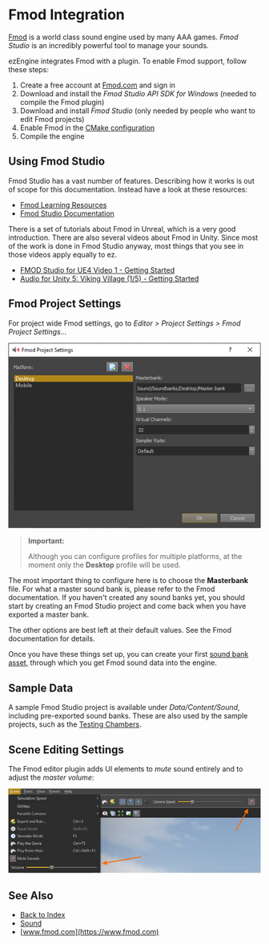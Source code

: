 # Fmod Integration

[Fmod](https://www.fmod.com) is a world class sound engine used by many AAA games. *Fmod Studio* is an incredibly powerful tool to manage your sounds.

ezEngine integrates Fmod with a plugin. To enable Fmod support, follow these steps:

1. Create a free account at [Fmod.com](https://www.fmod.com) and sign in
1. Download and install the *Fmod Studio API SDK for Windows* (needed to compile the Fmod plugin)
1. Download and install *Fmod Studio* (only needed by people who want to edit Fmod projects)
1. Enable Fmod in the [CMake configuration](../build/cmake-config.md)
1. Compile the engine

## Using Fmod Studio

Fmod Studio has a vast number of features. Describing how it works is out of scope for this documentation. Instead have a look at these resources:

* [Fmod Learning Resources](https://www.fmod.com/learn)
* [Fmod Studio Documentation](https://www.fmod.com/resources/documentation-studio)

There is a set of tutorials about Fmod in Unreal, which is a very good introduction. There are also several videos about Fmod in Unity. Since most of the work is done in Fmod Studio anyway, most things that you see in those videos apply equally to ez.

* [FMOD Studio for UE4 Video 1 - Getting Started](https://www.youtube.com/watch?v=K64sGI9cKEg)
* [Audio for Unity 5: Viking Village (1/5) - Getting Started](https://www.youtube.com/watch?v=KkQ89ZXv5sQ)

## Fmod Project Settings

For project wide Fmod settings, go to *Editor > Project Settings > Fmod Project Settings...*

![Fmod settings](media/fmod-settings.png)

> **Important:**
>
> Although you can configure profiles for multiple platforms, at the moment only the **Desktop** profile will be used.

The most important thing to configure here is to choose the **Masterbank** file. For what a master sound bank is, please refer to the Fmod documentation. If you haven't created any sound banks yet, you should start by creating an Fmod Studio project and come back when you have exported a master bank.

The other options are best left at their default values. See the Fmod documentation for details.

Once you have these things set up, you can create your first [sound bank asset](fmod-soundbank-asset.md), through which you get Fmod sound data into the engine.

## Sample Data

A sample Fmod Studio project is available under *Data/Content/Sound*, including pre-exported sound banks. These are also used by the sample projects, such as the [Testing Chambers](../samples/testing-chambers.md).

## Scene Editing Settings

The Fmod editor plugin adds UI elements to *mute* sound entirely and to adjust the *master volume*:

![Fmod UI](media/sound-ui.jpg)

## See Also

* [Back to Index](../index.md)
* [Sound](sound-overview.md)
* [www.fmod.com](https://www.fmod.com)
